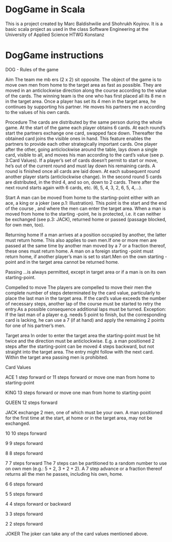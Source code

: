 DogGame in Scala
=========================

This is a project created by Marc Baldishwilie and Shohrukh Koyirov. It is a basic scala project as used in the
class Software Engineering at the University of Applied Science HTWG Konstanz

DogGame instructions
=========================



DOG -  Rules of the game

Aim 
The team me mb ers (2 x 2) sit opposite. The object of the game  is to move own men 
from home to the target area as fast as possible. They are moved in an anticlockwise 
direction along the course according to the value of the cards. The winning team is 
the one who has first placed all its 8 me n in the target area. Once a player has set 
its 4 men in the target area, he continues by supporting his partner. He moves his partners me
n according to the values of his own cards. 

Procedure
The  cards are distributed by the same person during the whole game.
At the start of the game  each player obtains 6 cards.
At each round’s start the partners exchange one card, swapped face down. 
Thereafter the obtained card joins the visible ones in hand. This feature enables the 
partners to provide each other strategically important cards.
One player after the other, going anticlockwise around the table, lays down a single 
card, visible to all, and moves his man according to the card’s value (see p. 3:Card
Values).
If a player’s set of cards doesn’t permit to start or move, he’s out of the current 
round and must lay down his remaining cards. A round is finished once all cards are 
laid down.
At each subsequent round another player starts (anticlockwise change).
In the second round 5 cards are distributed, in the third 4, and so on, down to 2 
cards. There after the next round starts again with 6 cards, etc. (6, 5, 4, 3, 2, 6, 5, 
4,...).

Start
A man can be moved from home to the starting-point either with an ace, a king or a 
joker (see p.1: Illustration). This point is the start and the end of the course , and 
where the men can enter the target area. When a man is moved from home to the starting
-point, he is protected, i.e. it can neither be exchanged (see p.3: JACK), returned home
 or passed (passage blocked, for own men, too). 

Returning home 
If a man arrives at a position occupied by another, the latter must return home. This 
also applies to own men.If one or more men are passed at the same time by another man 
moved by a 7 or a fraction thereof, these ones must return home. A man on a foreign starting
-point must return home, if another player’s man is set to start.Men on the own starting
-point and in the target area cannot be returned home.

Passing
...is always permitted, except in target area or if a man is on its own starting-point.

Compelled to move
The players are compelled to move their men the complete number of steps determinated by the card value, particularly to place the last man in the target area. If the card’s value exceeds the number of necessary steps, another lap of the course must be started to retry the entry.As a possible consequence additional laps must be turned.
Exception: If the last man of a player e.g. needs 5 point to finish, but the corresponding card is lacking, he can use a 7 (if at hand) and apply the remaining 2 points for one of his partner’s men.

Target area
In order to enter the target area the starting-point must be hit twice and the direction must be 
anticlockwise. E.g. a man positioned 2 steps after the starting-point can be moved 4 steps backward, but not straight into the target area. The entry might follow with the next card. Within the target area passing men is prohibited.

Card Values

ACE
	1 step forward or
	11 steps forward or
	move one man from home to starting-point

KING
	13 steps forward or
	move one man from home to starting-point

QUEEN
	12 steps forward

JACK
	exchange 2 men, one of which must be your own.
	A man positioned for the first time at the start, at home or in the 
	target area, may not be exchanged.

10 
	10 steps forward

9
	9 steps forward

8
	8 steps forward

7 
	7 steps forward
	The 7 steps can be partitioned to a random number to use on own 
	men (e.g.: 5 + 2, 3 + 2 + 2).
	A 7 step advance or a fraction thereof returns all the men he passes, 
	including his own, home.

6
	6 steps forward

5
	5 steps forward

4
	4 steps forward or backward

3
	3 steps forward

2
	2 steps forward

JOKER
	The joker can take any of the card values mentioned above.

